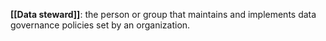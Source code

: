 **[[Data steward]]**: the person or group that maintains and implements data governance policies set by an organization.